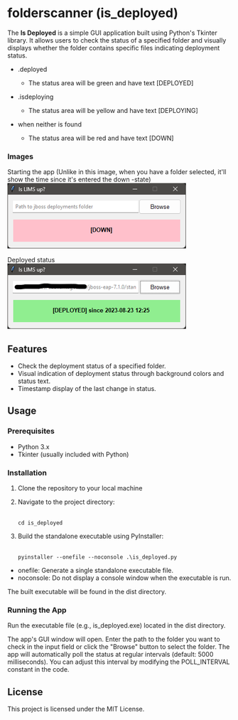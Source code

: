 # folderscanner (is_deployed)

The **Is Deployed** is a simple GUI application built using Python's Tkinter library. It allows users to check the status of a specified folder and visually displays whether the folder contains specific files indicating deployment status.

- .deployed
  - The status area will be green and have text [DEPLOYED]

- .isdeploying
  - The status area will be yellow and have text [DEPLOYING]

- when neither is found
  - The status area will be red and have text [DOWN]

### Images

Starting the app
(Unlike in this image, when you have a folder selected, it'll show the time since it's entered the down -state)<br>
![startup](https://github.com/Mintakai/folderscanner/blob/main/docimg/startup.png)

Deployed status<br>
![deployed](https://github.com/Mintakai/folderscanner/blob/main/docimg/deployed.png)

## Features

- Check the deployment status of a specified folder.
- Visual indication of deployment status through background colors and status text.
- Timestamp display of the last change in status.

## Usage

### Prerequisites

- Python 3.x
- Tkinter (usually included with Python)

### Installation

1. Clone the repository to your local machine

2. Navigate to the project directory:

   ```

   cd is_deployed

   ```
3. Build the standalone executable using PyInstaller:

   ```

   pyinstaller --onefile --noconsole .\is_deployed.py

   ```

- onefile: Generate a single standalone executable file.
- noconsole: Do not display a console window when the executable is run.

The built executable will be found in the dist directory.

### Running the App
Run the executable file (e.g., is_deployed.exe) located in the dist directory.

The app's GUI window will open.
Enter the path to the folder you want to check in the input field or click the "Browse" button to select the folder.
The app will automatically poll the status at regular intervals (default: 5000 milliseconds). You can adjust this interval by modifying the POLL_INTERVAL constant in the code.

## License
This project is licensed under the MIT License.
